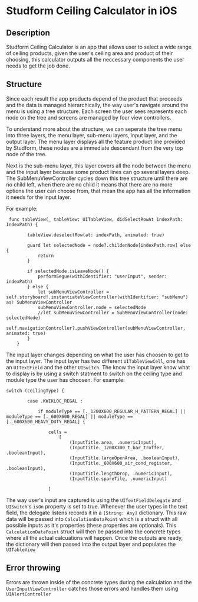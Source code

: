 # Studform Ceiling Calculator in iOS

## Description

Studform Ceiling Calculator is an app that allows user to select a wide range of ceiling products, given the user's ceiling area and product of their choosing, this calculator outputs all the neccessary components the user needs to get the job done.

## Structure

Since each result the app products depend of the product that proceeds and the data is managed hierarchically, the way user's navigate around the menu is using a tree structure. Each screen the user sees represents each node on the tree and screens are managed by four view controllers.

To understand more about the structure, we can seperate the tree menu into three layers, the menu layer, sub-menu layers, input layer, and the output layer. The menu layer displays all the feature product line provided by Studform, these nodes are a immediate descendant from the very top node of the tree.

Next is the sub-menu layer, this layer covers all the node between the menu and the input layer because some product lines can go several layers deep. The SubMenuViewController cycles down this tree structure until there are no child left, when there are no child it means that there are no more options the user can choose from, that mean the app has all the information it needs for the input layer. 

For example:

```
 func tableView(_ tableView: UITableView, didSelectRowAt indexPath: IndexPath) {
        
        tableView.deselectRow(at: indexPath, animated: true)
        
        guard let selectedNode = node?.childenNode[indexPath.row] else {
            return
        }
        
        if selectedNode.isLeaveNode() {
            performSegue(withIdentifier: "userInput", sender: indexPath)
        } else {
            let subMenuViewController = self.storyboard!.instantiateViewController(withIdentifier: "subMenu") as! SubMenuViewController
            subMenuViewController.node = selectedNode
            //let subMenuViewController = SubMenuViewController(node: selectedNode)
            self.navigationController?.pushViewController(subMenuViewController, animated: true)
        }
    }

```

The input layer changes depending on what the user has choosen to get to the input layer. The input layer has two different `UITableViewCell`, one has an `UITextField` and the other `UISwitch`. The know the input layer know what to display is by using a switch statment to switch on the ceiling type and module type the user has choosen. For example:

```
switch (ceilingType) {
            
        case .KWIKLOC_REGAL :
            
            if moduleType == [._1200X600_REGULAR_H_PATTERN_REGAL] || moduleType == [._600X600_REGAL] || moduleType == [._600X600_HEAVY_DUTY_REGAL] {
                
                cells =
                    [
                        (InputTitle.area, .numericInput),
                        (InputTitle._1200X300_t_bar_troffer, .booleanInput),
                        (InputTitle.largeOpenArea, .booleanInput),
                        (InputTitle._600X600_air_cond_register, .booleanInput),
                        (InputTitle.lengthDrop, .numericInput),
                        (InputTitle.spareTile, .numericInput)
                        
                ]
```
The way user's input are captured is using the `UITextFieldDelegate` and `UISwitch`'s `isOn` property is set to true. Whenever the user types in the text field, the delegate listens records it in a `[String: Any]` dictionary. This raw data will be passed into `CalculationDataPoint` which is a struct with all possible inputs as it's properties (these properties are optionals). This `CalculationDataPoint` struct will then be passed into the concrete types where all the actual calcuations will happen. Once the outputs are ready, the dictionary will then passed into the output layer and populates the `UITableView`

## Error throwing

Errors are thrown inside of the concrete types during the calculation and the `UserInputViewController` catches those errors and handles them using `UIAlertController`






